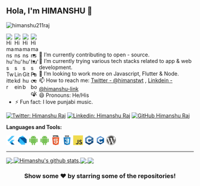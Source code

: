 ## Hola, I'm HIMANSHU 👋
<p align="left"> <img src="https://komarev.com/ghpvc/?username=himanshu211raj&label=Views&color=blue&style=plastic" alt="himanshu211raj" /> </p>
<a href="https://twitter.com/himanshu211raj">
  <img align="left" alt="Himanshu's Twitter" width="22px" src="https://cdn.jsdelivr.net/npm/simple-icons@v3/icons/twitter.svg" />
</a>
<a href="https://www.linkedin.com/in/himanshu-link/">
  <img align="left" alt="Himanshu's Linkdein" width="22px" src="https://cdn.jsdelivr.net/npm/simple-icons@v3/icons/linkedin.svg" />
</a>
<a href="https://github.com/himanshu211raj">
  <img align="left" alt="Himanshu's Github" width="22px" src="https://cdn.jsdelivr.net/npm/simple-icons@v3/icons/github.svg" />
</a>
<a href="https://www.facebook.com/himansfb">
  <img align="left" alt="Himanshu's Facebook" width="22px" src="https://cdn.jsdelivr.net/npm/simple-icons@v3/icons/facebook.svg" />
</a>

<br/>
<br/>



- 🔭 I’m currently contributing to open - source.
- 🌱 I’m currently trying various tech stacks related to app & web development.
- 🤔 I’m looking to work more on Javascript, Flutter & Node.
- 📫 How to reach me: [Twitter - @himanstwt](https://twitter.com/himanstwt) , [Linkdein - @himanshu-link](https://www.linkedin.com/in/himanshu-link/)
- 😄 Pronouns: He/His
- ⚡ Fun fact: I love punjabi music.

[![Twitter: Himanshu Raj](https://img.shields.io/twitter/follow/himanshu211raj?style=social)](https://twitter.com/himanstwt)
[![Linkedin: Himanshu Raj](https://img.shields.io/badge/himanshu211raj-blue?style=flat-square&logo=Linkedin&logoColor=white&link=https://www.linkedin.com/in/himanshu211raj/)](https://www.linkedin.com/in/himanshu211raj/)
[![GitHub Himanshu Raj](https://img.shields.io/github/followers/himanshu211raj?label=follow&style=social)](https://github.com/himanshu211raj)


**Languages and Tools:**  

<code><img height="26" src="https://raw.githubusercontent.com/github/explore/80688e429a7d4ef2fca1e82350fe8e3517d3494d/topics/flutter/flutter.png"></code>
<code><img height="26" src="https://raw.githubusercontent.com/github/explore/80688e429a7d4ef2fca1e82350fe8e3517d3494d/topics/dart/dart.png"></code>
<code><img height="26" src="https://raw.githubusercontent.com/github/explore/80688e429a7d4ef2fca1e82350fe8e3517d3494d/topics/android/android.png"></code>
<code><img height="26" src="https://raw.githubusercontent.com/github/explore/80688e429a7d4ef2fca1e82350fe8e3517d3494d/topics/android/android.png"></code>
<code><img height="26" src="https://raw.githubusercontent.com/github/explore/80688e429a7d4ef2fca1e82350fe8e3517d3494d/topics/html/html.png"></code>
<code><img height="26" src="https://raw.githubusercontent.com/github/explore/80688e429a7d4ef2fca1e82350fe8e3517d3494d/topics/css/css.png"></code>
<code><img height="26" src="https://raw.githubusercontent.com/github/explore/80688e429a7d4ef2fca1e82350fe8e3517d3494d/topics/javascript/javascript.png"></code>
<code><img height="26" src="https://raw.githubusercontent.com/github/explore/80688e429a7d4ef2fca1e82350fe8e3517d3494d/topics/cpp/cpp.png"></code>
<code><img height="26" src="https://raw.githubusercontent.com/github/explore/80688e429a7d4ef2fca1e82350fe8e3517d3494d/topics/c/c.png"></code>
<code><img height="26" src="https://raw.githubusercontent.com/github/explore/80688e429a7d4ef2fca1e82350fe8e3517d3494d/topics/wordpress/wordpress.png"></code>

---

<a href="https://github.com/himanshu211raj">
  <img align="center" src="https://github-readme-stats.vercel.app/api/top-langs/?username=himanshu211raj&theme=dark&hide_langs_below=1" />
</a>
<a href="https://github.com/himanshu211raj">
 <img align="center" src="https://github-readme-stats.vercel.app/api?username=himanshu211raj&show_icons=true&theme=dark&line_height=27" alt="Himanshu's github stats"/>
</a>
<a href="https://github.com/himanshu211raj/personal_expense_app">
  <img align="center" src="https://github-readme-stats.vercel.app/api/pin/?username=himanshu211raj&repo=personal_expense_app&theme=dark" />

</a>
<a href="https://github.com/himanshu211raj/meals_app">
 <img align="center" src="https://github-readme-stats.vercel.app/api/pin/?username=himanshu211raj&repo=meals_app&theme=dark" />
</a>

<div align="center">

### Show some ❤️ by starring some of the repositories!

</div>
